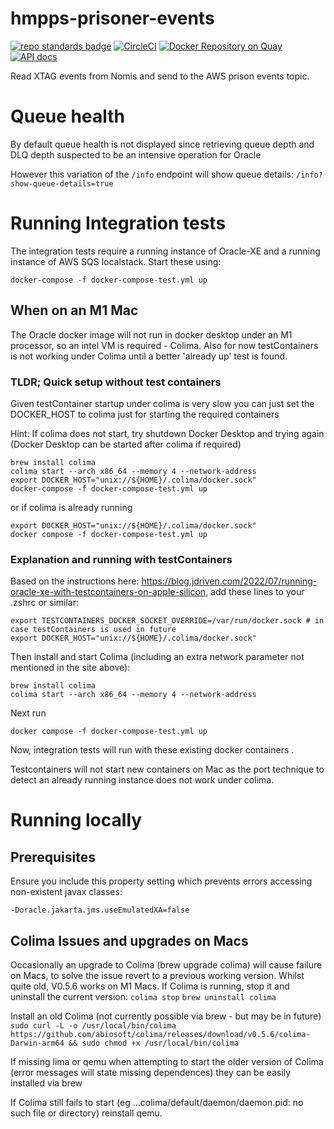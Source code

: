 # hmpps-prisoner-events
[![repo standards badge](https://img.shields.io/badge/endpoint.svg?&style=flat&logo=github&url=https%3A%2F%2Foperations-engineering-reports.cloud-platform.service.justice.gov.uk%2Fapi%2Fv1%2Fcompliant_public_repositories%2Fhmpps-prisoner-events)](https://operations-engineering-reports.cloud-platform.service.justice.gov.uk/public-report/hmpps-prisoner-events "Link to report")
[![CircleCI](https://circleci.com/gh/ministryofjustice/hmpps-prisoner-events/tree/main.svg?style=svg)](https://circleci.com/gh/ministryofjustice/hmpps-prisoner-events)
[![Docker Repository on Quay](https://img.shields.io/badge/quay.io-repository-2496ED.svg?logo=docker)](https://quay.io/repository/hmpps/hmpps-prisoner-events)
[![API docs](https://img.shields.io/badge/API_docs_-view-85EA2D.svg?logo=swagger)](https://prisoner-events-dev.prison.service.justice.gov.uk/swagger-ui/index.html)

Read XTAG events from Nomis and send to the AWS prison events topic.

# Queue health

By default queue health is not displayed since retrieving queue depth and DLQ depth suspected to be an intensive operation for Oracle

However this variation of the `/info` endpoint will show queue details: `/info?show-queue-details=true`

 
# Running Integration tests

The integration tests require a running instance of Oracle-XE and a running instance of AWS SQS localstack. Start these using:

`docker-compose -f docker-compose-test.yml up`

## When on an M1 Mac

The Oracle docker image will not run in docker desktop under an M1 processor, so an intel VM is required - Colima.
Also for now testContainers is not working under Colima until a better 'already up' test is found.

### TLDR; Quick setup without test containers 

Given testContainer startup under colima is very slow you can just set the DOCKER_HOST to colima just for starting the required containers

Hint: If colima does not start, try shutdown Docker Desktop and trying again (Docker Desktop can be started after colima if required)
```
brew install colima
colima start --arch x86_64 --memory 4 --network-address
export DOCKER_HOST="unix://${HOME}/.colima/docker.sock"
docker-compose -f docker-compose-test.yml up
```

or if colima is already running

```
export DOCKER_HOST="unix://${HOME}/.colima/docker.sock"
docker compose -f docker-compose-test.yml up
```

### Explanation and running with testContainers

Based on the instructions here: https://blog.jdriven.com/2022/07/running-oracle-xe-with-testcontainers-on-apple-silicon,
add these lines to your .zshrc or similar:

```
export TESTCONTAINERS_DOCKER_SOCKET_OVERRIDE=/var/run/docker.sock # in case testContainers is used in future
export DOCKER_HOST="unix://${HOME}/.colima/docker.sock"
```

Then install and start Colima (including an extra network parameter not mentioned in the site above):

```
brew install colima
colima start --arch x86_64 --memory 4 --network-address
```

Next run 

`docker compose -f docker-compose-test.yml up`

Now, integration tests will run with these existing docker containers .

Testcontainers will not start new containers on Mac as the port technique to detect an already running instance does not work under colima.

# Running locally

## Prerequisites

Ensure you include this property setting which prevents errors accessing non-existent javax classes:

`-Doracle.jakarta.jms.useEmulatedXA=false`

## Colima Issues and upgrades on Macs
Occasionally an upgrade to Colima (brew upgrade colima) will cause failure on Macs, to solve the issue revert to a previous working version.
Whilst quite old, V0.5.6 works on M1 Macs.
If Colima is running, stop it and uninstall the current version:
`colima stop`
`brew uninstall colima`

Install an old Colima (not currently possible via brew - but may be in future)
`sudo curl -L -o /usr/local/bin/colima https://github.com/abiosoft/colima/releases/download/v0.5.6/colima-Darwin-arm64 && sudo chmod +x /usr/local/bin/colima`

If missing lima or qemu when attempting to start the older version of Colima (error messages will state missing dependences) they can be easily installed via brew

If Colima still fails to start (eg ...colima/default/daemon/daemon.pid: no such file or directory\) reinstall qemu.
